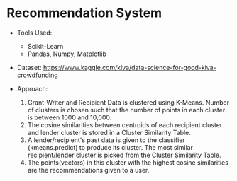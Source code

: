 # Recommendation System

* Tools Used:
   * Scikit-Learn
   * Pandas, Numpy, Matplotlib
   
* Dataset: https://www.kaggle.com/kiva/data-science-for-good-kiva-crowdfunding

* Approach:
    1. Grant-Writer and Recipient Data is clustered using K-Means. Number of clusters is chosen such that the number of points in each cluster is between 1000 and 10,000.
    2. The cosine similarities between centroids of each recipient cluster and lender cluster is stored in a Cluster Similarity Table. 
    3. A lender/recipient's past data is given to the classifier (kmeans.predict) to produce its cluster. The most similar recipient/lender cluster is picked from the Cluster Similarity Table.
    4. The points(vectors) in this cluster with the highest cosine similarities are the recommendations given to a user.
   
